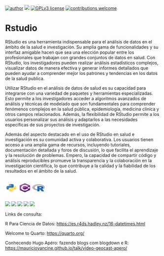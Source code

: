 [![author](https://img.shields.io/badge/author-JhonnyLimachiChoque.-red.svg)](https://www.linkedin.com/in/jhonny-limachi-choque-md-mph-mhr-697bb5256/) [![](https://img.shields.io/badge/python-3.7+-blue.svg)](https://www.python.org/downloads/release/python-365/) [![GPLv3 license](https://img.shields.io/badge/License-GPLv3-blue.svg)](http://perso.crans.org/besson/LICENSE.html) [![contributions welcome](https://img.shields.io/badge/contributions-welcome-brightgreen.svg?style=flat)](https://github.com/carlosfab/data_science/issues)


# Rstudio


RStudio es una herramienta indispensable para el análisis de datos en el ámbito de la salud e investigación. Su amplia gama de funcionalidades y su interfaz amigable hacen que sea una elección popular entre los profesionales que trabajan con grandes conjuntos de datos en salud. Con RStudio, los investigadores pueden realizar análisis estadísticos complejos, visualizar datos de manera efectiva y generar informes detallados que pueden ayudar a comprender mejor los patrones y tendencias en los datos de la salud publica.

Utilizar RStudio en el análisis de datos de salud es su capacidad para integrarse con una variedad de paquetes y herramientas especializadas. Esto permite a los investigadores acceder a algoritmos avanzados de análisis y técnicas de modelado que son fundamentales para comprender fenómenos complejos en la salud pública, epidemiología, medicina clínica y otros campos relacionados. Además, la flexibilidad de RStudio permite a los usuarios personalizar sus análisis y adaptarlos a las necesidades específicas de sus proyectos de investigación.

Además del aspecto destacado en el uso de RStudio en salud e investigación es su comunidad activa y colaborativa. Los usuarios tienen acceso a una amplia gama de recursos, incluyendo tutoriales, documentación detallada y foros de discusión, lo que facilita el aprendizaje y la resolución de problemas. Empero, la capacidad de compartir código y análisis reproducibles promueve la transparencia y la colaboración en la investigación científica, lo que contribuye a la calidad y la fiabilidad de los resultados en el ámbito de la salud. 


<div style="display: inline_block"><br>

  <img align="center" alt="Jhonny-Python" height="30" width="40" src="https://raw.githubusercontent.com/devicons/devicon/master/icons/python/python-original.svg">
  <img align="center" alt="Jhonny-Csharp" height="30" width="40" src="https://raw.githubusercontent.com/devicons/devicon/master/icons/csharp/csharp-original.svg">
  <img align="center" alt="R-Icon" height="30" width="40" src="https://raw.githubusercontent.com/devicons/devicon/master/icons/r/r-original.svg">
  

  
</div>

  ##
 
<div> 
  <a href="https://www.instagram.com/jhonny.limachi.md/"><img src="https://img.shields.io/badge/-Instagram-%23E4405F?style=for-the-badge&logo=instagram&logoColor=white" target="_blank"></a>
 	<a href="https://scholar.google.es/citations?user=kDWFv9cAAAAJ&hl=es&oi=ao"><img src="https://img.shields.io/badge/Google%20Acad%C3%A9mico-4285F4?style=for-the-badge&logo=google-scholar&logoColor=white" target="_blank"></a>
 <a href="https://twitter.com/JhonnyWils68181"><img src="https://img.shields.io/badge/Twitter-1DA1F2?style=for-the-badge&logo=twitter&logoColor=white" target="_blank"></a> 
  <a href = "https://mail.google.com/mail/u/0/#inbox"><img src="https://img.shields.io/badge/-Gmail-%23333?style=for-the-badge&logo=gmail&logoColor=white" target="_blank"></a>
  <a href="https://www.linkedin.com/in/jhonny-limachi-choque-md-mph-mhr-697bb5256/" target="_blank"><img src="https://img.shields.io/badge/-LinkedIn-%230077B5?style=for-the-badge&logo=linkedin&logoColor=white" target="_blank"></a> 
  
</div>


Links de consulta:

R Para Ciencia de Datos: https://es.r4ds.hadley.nz/16-datetimes.html

Welcome to Quarto: https://quarto.org/

Conhecendo Hugo Apéro: fazendo blogs com blogdown e R: https://mauriciovancine.github.io/talk/video-geocast-apero/
